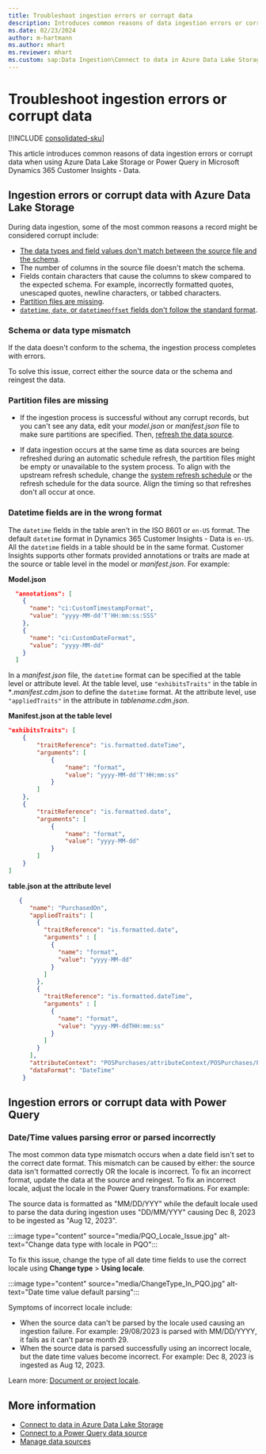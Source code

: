 ```yaml
---
title: Troubleshoot ingestion errors or corrupt data
description: Introduces common reasons of data ingestion errors or corrupt data when using Azure Data Lake Storage or Power Query in Dynamics 365 Customer Insights - Data.
ms.date: 02/23/2024
author: m-hartmann
ms.author: mhart
ms.reviewer: mhart
ms.custom: sap:Data Ingestion\Connect to data in Azure Data Lake Storage
---
```

# Troubleshoot ingestion errors or corrupt data

[!INCLUDE [consolidated-sku](../../includes/consolidated-sku.md)]

This article introduces common reasons of data ingestion errors or corrupt data when using Azure Data Lake Storage or Power Query in Microsoft Dynamics 365 Customer Insights - Data.

## Ingestion errors or corrupt data with Azure Data Lake Storage

During data ingestion, some of the most common reasons a record might be considered corrupt include:

- [The data types and field values don't match between the source file and the schema](#schema-or-data-type-mismatch).
- The number of columns in the source file doesn't match the schema.
- Fields contain characters that cause the columns to skew compared to the expected schema. For example, incorrectly formatted quotes, unescaped quotes, newline characters, or tabbed characters.
- [Partition files are missing](#partition-files-are-missing).
- [`datetime`, `date`, or `datetimeoffset` fields don't follow the standard format](#datetime-fields-are-in-the-wrong-format).

### Schema or data type mismatch

If the data doesn't conform to the schema, the ingestion process completes with errors.

To solve this issue, correct either the source data or the schema and reingest the data.

### Partition files are missing

- If the ingestion process is successful without any corrupt records, but you can't see any data, edit your *model.json* or *manifest.json* file to make sure partitions are specified. Then, [refresh the data source](/dynamics365/customer-insights/data/data-sources-manage#refresh-data-sources).

- If data ingestion occurs at the same time as data sources are being refreshed during an automatic schedule refresh, the partition files might be empty or unavailable to the system process. To align with the upstream refresh schedule, change the [system refresh schedule](/dynamics365/customer-insights/data/schedule-refresh) or the refresh schedule for the data source. Align the timing so that refreshes don't all occur at once.

### Datetime fields are in the wrong format

The `datetime` fields in the table aren't in the ISO 8601 or `en-US` format. The default `datetime` format in Dynamics 365 Customer Insights - Data is `en-US`. All the `datetime` fields in a table should be in the same format. Customer Insights supports other formats provided annotations or traits are made at the source or table level in the model or *manifest.json*. For example:

**Model.json**

```json
  "annotations": [
    {
      "name": "ci:CustomTimestampFormat",
      "value": "yyyy-MM-dd'T'HH:mm:ss:SSS"
    },
    {
      "name": "ci:CustomDateFormat",
      "value": "yyyy-MM-dd"
    }
  ]   
```

In a *manifest.json* file, the `datetime` format can be specified at the table level or attribute level. At the table level, use `"exhibitsTraits"` in the table in **.manifest.cdm.json* to define the `datetime` format. At the attribute level, use `"appliedTraits"` in the attribute in *tablename.cdm.json*.

**Manifest.json at the table level**

```json
"exhibitsTraits": [
    {
        "traitReference": "is.formatted.dateTime",
        "arguments": [
            {
                "name": "format",
                "value": "yyyy-MM-dd'T'HH:mm:ss"
            }
        ]
    },
    {
        "traitReference": "is.formatted.date",
        "arguments": [
            {
                "name": "format",
                "value": "yyyy-MM-dd"
            }
        ]
    }
]
```

**table.json at the attribute level**

```json
   {
      "name": "PurchasedOn",
      "appliedTraits": [
        {
          "traitReference": "is.formatted.date",
          "arguments" : [
            {
              "name": "format",
              "value": "yyyy-MM-dd"
            }
          ]
        },
        {
          "traitReference": "is.formatted.dateTime",
          "arguments" : [
            {
              "name": "format",
              "value": "yyyy-MM-ddTHH:mm:ss"
            }
          ]
        }
      ],
      "attributeContext": "POSPurchases/attributeContext/POSPurchases/PurchasedOn",
      "dataFormat": "DateTime"
    }
```

## Ingestion errors or corrupt data with Power Query

### Date/Time values parsing error or parsed incorrectly

The most common data type mismatch occurs when a date field isn't set to the correct date format. This mismatch can be caused by either: the source data isn't formatted correctly OR the locale is incorrect. To fix an incorrect format, update the data at the source and reingest. To fix an incorrect locale, adjust the locale in the Power Query transformations. For example:

The source data is formatted as "MM/DD/YYY" while the default locale used to parse the data during ingestion uses "DD/MM/YYY" causing Dec 8, 2023 to be ingested as "Aug 12, 2023".  

:::image type="content" source="media/PQO_Locale_Issue.jpg" alt-text="Change data type with locale in PQO":::

To fix this issue, change the type of all date time fields to use the correct locale using **Change type** > **Using locale**.

:::image type="content" source="media/ChangeType_In_PQO.jpg" alt-text="Date time value default parsing":::

Symptoms of incorrect locale include:
 - When the source data can't be parsed by the locale used causing an ingestion failure. For example: 29/08/2023 is parsed with MM/DD/YYYY, it fails as it can't parse month 29.
 - When the source data is parsed successfully using an incorrect locale, but the date time values become incorrect. For example: Dec 8, 2023 is ingested as Aug 12, 2023.

Learn more: [Document or project locale](/power-query/data-types#document-or-project-locale).
## More information

- [Connect to data in Azure Data Lake Storage](/dynamics365/customer-insights/data/connect-common-data-model)
- [Connect to a Power Query data source](/dynamics365/customer-insights/data/connect-power-query)
- [Manage data sources](/dynamics365/customer-insights/data/data-sources-manage)
